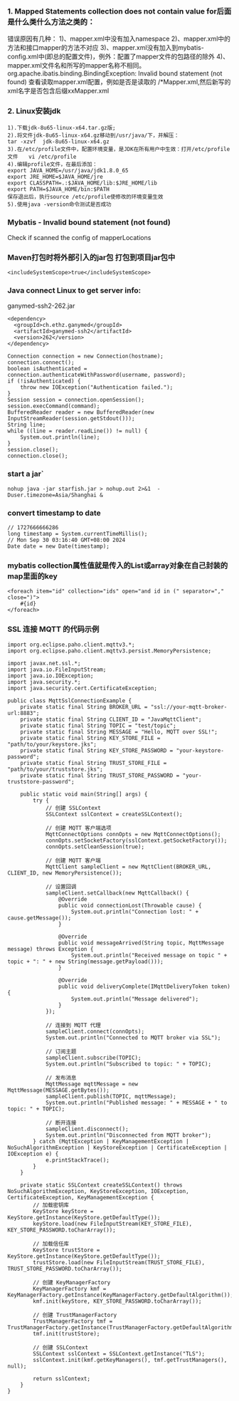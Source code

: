 ### 1. Mapped Statements collection does not contain value for后面是什么类什么方法之类的：
   错误原因有几种：
   1)、mapper.xml中没有加入namespace
   2)、mapper.xml中的方法和接口mapper的方法不对应
   3)、mapper.xml没有加入到mybatis-config.xml中(即总的配置文件)，例外：配置了mapper文件的包路径的除外
   4)、mapper.xml文件名和所写的mapper名称不相同。
   org.apache.ibatis.binding.BindingException: Invalid bound statement (not found)
   查看读取mapper.xml配置，例如是否是读取的 /*Mapper.xml,然后新写的xml名字是否包含后缀xxMapper.xml
### 2. Linux安装jdk
	1).下载jdk-8u65-linux-x64.tar.gz版;
	2).将文件jdk-8u65-linux-x64.gz移动到/usr/java/下，并解压：
	tar -xzvf  jdk-8u65-linux-x64.gz
	3).在/etc/profile文件中，配置环境变量，是JDK在所有用户中生效：打开/etc/profile文件　　vi /etc/profile
	4).编辑profile文件，在最后添加：
	export JAVA_HOME=/usr/java/jdk1.8.0_65
	export JRE_HOME=$JAVA_HOME/jre
	export CLASSPATH=.:$JAVA_HOME/lib:$JRE_HOME/lib
	export PATH=$JAVA_HOME/bin:$PATH
	保存退出后，执行source /etc/profile使修改的环境变量生效
	5).使用java -version命令测试是否成功     
### Mybatis - Invalid bound statement (not found)
Check if scanned the config of mapperLocations 

### Maven打包时将外部引入的jar包 打包到项目jar包中
`<includeSystemScope>true</includeSystemScope>`

### Java connect Linux to get server info: 
ganymed-ssh2-262.jar
```
<dependency>
  <groupId>ch.ethz.ganymed</groupId>
  <artifactId>ganymed-ssh2</artifactId>
  <version>262</version>
</dependency>
```
```
Connection connection = new Connection(hostname);
connection.connect();
boolean isAuthenticated = connection.authenticateWithPassword(username, password);
if (!isAuthenticated) {
	throw new IOException("Authentication failed.");
}
Session session = connection.openSession();
session.execCommand(command);
BufferedReader reader = new BufferedReader(new InputStreamReader(session.getStdout()));
String line;
while ((line = reader.readLine()) != null) {
	System.out.println(line);
}
session.close();
connection.close();
```

### start a jar`
```
nohup java -jar starfish.jar > nohup.out 2>&1  -Duser.timezone=Asia/Shanghai &
```

### convert timestamp to date
```
// 1727666666286
long timestamp = System.currentTimeMillis();
// Mon Sep 30 03:16:40 GMT+08:00 2024
Date date = new Date(timestamp);
```


### mybatis collection属性值就是传入的List或array对象在自己封装的map里面的key 
```
<foreach item="id" collection="ids" open="and id in (" separator="," close=")">
	#{id}
</foreach>
```


### SSL 连接 MQTT 的代码示例
```
import org.eclipse.paho.client.mqttv3.*;
import org.eclipse.paho.client.mqttv3.persist.MemoryPersistence;

import javax.net.ssl.*;
import java.io.FileInputStream;
import java.io.IOException;
import java.security.*;
import java.security.cert.CertificateException;

public class MqttSslConnectionExample {
    private static final String BROKER_URL = "ssl://your-mqtt-broker-url:8883";
    private static final String CLIENT_ID = "JavaMqttClient";
    private static final String TOPIC = "test/topic";
    private static final String MESSAGE = "Hello, MQTT over SSL!";
    private static final String KEY_STORE_FILE = "path/to/your/keystore.jks";
    private static final String KEY_STORE_PASSWORD = "your-keystore-password";
    private static final String TRUST_STORE_FILE = "path/to/your/truststore.jks";
    private static final String TRUST_STORE_PASSWORD = "your-truststore-password";

    public static void main(String[] args) {
        try {
            // 创建 SSLContext
            SSLContext sslContext = createSSLContext();

            // 创建 MQTT 客户端选项
            MqttConnectOptions connOpts = new MqttConnectOptions();
            connOpts.setSocketFactory(sslContext.getSocketFactory());
            connOpts.setCleanSession(true);

            // 创建 MQTT 客户端
            MqttClient sampleClient = new MqttClient(BROKER_URL, CLIENT_ID, new MemoryPersistence());

            // 设置回调
            sampleClient.setCallback(new MqttCallback() {
                @Override
                public void connectionLost(Throwable cause) {
                    System.out.println("Connection lost: " + cause.getMessage());
                }

                @Override
                public void messageArrived(String topic, MqttMessage message) throws Exception {
                    System.out.println("Received message on topic " + topic + ": " + new String(message.getPayload()));
                }

                @Override
                public void deliveryComplete(IMqttDeliveryToken token) {
                    System.out.println("Message delivered");
                }
            });

            // 连接到 MQTT 代理
            sampleClient.connect(connOpts);
            System.out.println("Connected to MQTT broker via SSL");

            // 订阅主题
            sampleClient.subscribe(TOPIC);
            System.out.println("Subscribed to topic: " + TOPIC);

            // 发布消息
            MqttMessage mqttMessage = new MqttMessage(MESSAGE.getBytes());
            sampleClient.publish(TOPIC, mqttMessage);
            System.out.println("Published message: " + MESSAGE + " to topic: " + TOPIC);

            // 断开连接
            sampleClient.disconnect();
            System.out.println("Disconnected from MQTT broker");
        } catch (MqttException | KeyManagementException | NoSuchAlgorithmException | KeyStoreException | CertificateException | IOException e) {
            e.printStackTrace();
        }
    }

    private static SSLContext createSSLContext() throws NoSuchAlgorithmException, KeyStoreException, IOException, CertificateException, KeyManagementException {
        // 加载密钥库
        KeyStore keyStore = KeyStore.getInstance(KeyStore.getDefaultType());
        keyStore.load(new FileInputStream(KEY_STORE_FILE), KEY_STORE_PASSWORD.toCharArray());

        // 加载信任库
        KeyStore trustStore = KeyStore.getInstance(KeyStore.getDefaultType());
        trustStore.load(new FileInputStream(TRUST_STORE_FILE), TRUST_STORE_PASSWORD.toCharArray());

        // 创建 KeyManagerFactory
        KeyManagerFactory kmf = KeyManagerFactory.getInstance(KeyManagerFactory.getDefaultAlgorithm());
        kmf.init(keyStore, KEY_STORE_PASSWORD.toCharArray());

        // 创建 TrustManagerFactory
        TrustManagerFactory tmf = TrustManagerFactory.getInstance(TrustManagerFactory.getDefaultAlgorithm());
        tmf.init(trustStore);

        // 创建 SSLContext
        SSLContext sslContext = SSLContext.getInstance("TLS");
        sslContext.init(kmf.getKeyManagers(), tmf.getTrustManagers(), null);

        return sslContext;
    }
}
```